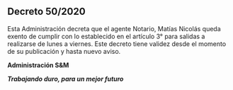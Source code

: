 ## Decreto 50/2020

Esta Administración decreta que el agente Notario, Matías Nicolás queda exento de cumplir con lo establecido en el artículo 3° para salidas a realizarse de lunes a viernes. Este decreto tiene validez desde el momento de su publicación y hasta nuevo aviso.

<b>Administración S&M<b>

<i>Trabajando duro, para un mejor futuro</i>
